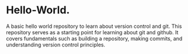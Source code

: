 # Hello-World.
A basic hello world repository to learn about version control and git.
This repository serves as a starting point for learning about git and github.
It covers fundamentals such as building a repository, making commits, and understanding version control principles.
